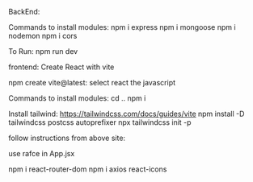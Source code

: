 BackEnd:

Commands to install modules:
npm i express
npm i mongoose
npm i nodemon
npm i cors

To Run:
npm run dev

frontend:
Create React with vite

npm create vite@latest: select react the javascript

Commands to install modules:
cd ..
npm i

Install tailwind: https://tailwindcss.com/docs/guides/vite
npm install -D tailwindcss postcss autoprefixer
npx tailwindcss init -p

follow instructions from above site:

use rafce in App.jsx

npm i react-router-dom
npm i axios react-icons
